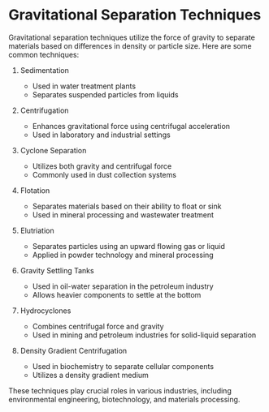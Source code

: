 # Gravitational Separation Techniques

Gravitational separation techniques utilize the force of gravity to separate materials based on differences in density or particle size. Here are some common techniques:

1. Sedimentation
   - Used in water treatment plants
   - Separates suspended particles from liquids

2. Centrifugation
   - Enhances gravitational force using centrifugal acceleration
   - Used in laboratory and industrial settings

3. Cyclone Separation
   - Utilizes both gravity and centrifugal force
   - Commonly used in dust collection systems

4. Flotation
   - Separates materials based on their ability to float or sink
   - Used in mineral processing and wastewater treatment

5. Elutriation
   - Separates particles using an upward flowing gas or liquid
   - Applied in powder technology and mineral processing

6. Gravity Settling Tanks
   - Used in oil-water separation in the petroleum industry
   - Allows heavier components to settle at the bottom

7. Hydrocyclones
   - Combines centrifugal force and gravity
   - Used in mining and petroleum industries for solid-liquid separation

8. Density Gradient Centrifugation
   - Used in biochemistry to separate cellular components
   - Utilizes a density gradient medium

These techniques play crucial roles in various industries, including environmental engineering, biotechnology, and materials processing.